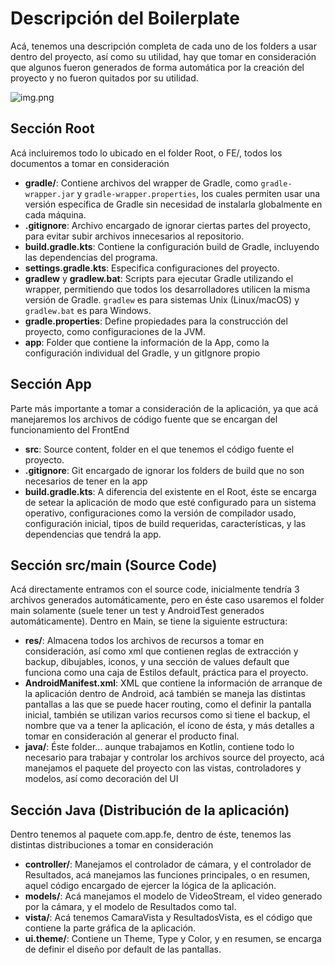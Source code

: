 # Descripción del Boilerplate

Acá, tenemos una descripción completa de cada uno de los folders a usar dentro del proyecto, así como su utilidad, hay que tomar
en consideración que algunos fueron generados de forma automática por la creación del proyecto y no fueron quitados por su
utilidad.

![img.png](img.png)

## Sección Root
Acá incluiremos todo lo ubicado en el folder Root, o FE/, todos los documentos a tomar en consideración
* **gradle/**: Contiene archivos del wrapper de Gradle, como `gradle-wrapper.jar` y `gradle-wrapper.properties`, los
cuales permiten usar una versión específica de Gradle sin necesidad de instalarla globalmente en cada máquina.
* **.gitignore**: Archivo encargado de ignorar ciertas partes del proyecto, para evitar subir archivos innecesarios al repositorio.
* **build.gradle.kts**: Contiene la configuración build de Gradle, incluyendo las dependencias del programa.
* **settings.gradle.kts**: Especifica configuraciones del proyecto.
* **gradlew** y **gradlew.bat**: Scripts para ejecutar Gradle utilizando el wrapper, permitiendo que todos los desarrolladores
  utilicen la misma versión de Gradle. `gradlew` es para sistemas Unix (Linux/macOS) y `gradlew.bat` es para Windows.
* **gradle.properties**: Define propiedades para la construcción del proyecto, como configuraciones de la JVM.
* **app**: Folder que contiene la información de la App, como la configuración individual del Gradle, y un gitIgnore propio

## Sección App
Parte más importante a tomar a consideración de la aplicación, ya que acá manejaremos los archivos de código fuente que se
encargan del funcionamiento del FrontEnd
* **src**: Source content, folder en el que tenemos el código fuente el proyecto.
* **.gitignore**: Git encargado de ignorar los folders de build que no son necesarios de tener en la app
* **build.gradle.kts**: A diferencia del existente en el Root, éste se encarga de setear la aplicación de modo que esté configurado
para un sistema operativo, configuraciones como la versión de compilador usado, configuración inicial, tipos de build requeridas,
características, y las dependencias que tendrá la app.

## Sección src/main (Source Code)
Acá directamente entramos con el source code, inicialmente tendría 3 archivos generados automáticamente, pero en éste caso usaremos
el folder main solamente (suele tener un test y AndroidTest generados automáticamente). Dentro en Main, se tiene la siguiente estructura:

* **res/**: Almacena todos los archivos de recursos a tomar en consideración, así como xml que contienen reglas de extracción y backup,
dibujables, iconos, y una sección de values default que funciona como una caja de Estilos default, práctica para el proyecto.
* **AndroidManifest.xml**: XML que contiene la información de arranque de la aplicación dentro de Android, acá también se maneja las
distintas pantallas a las que se puede hacer routing, como el definir la pantalla inicial, también se utilizan varios recursos como si
tiene el backup, el nombre que va a tener la aplicación, el ícono de ésta, y más detalles a tomar en consideración al generar el producto
final.
* **java/**: Éste folder... aunque trabajamos en Kotlin, contiene todo lo necesario para trabajar y controlar los archivos source del proyecto, acá manejamos
el paquete del proyecto con las vistas, controladores y modelos, así como decoración del UI

## Sección Java (Distribución de la aplicación)
Dentro tenemos al paquete com.app.fe, dentro de éste, tenemos las distintas distribuciones a tomar en consideración
* **controller/**: Manejamos el controlador de cámara, y el controlador de Resultados, acá manejamos las funciones principales,
o en resumen, aquel código encargado de ejercer la lógica de la aplicación.
* **models/**: Acá manejamos el modelo de VideoStream, el video generado por la cámara, y el modelo de Resultados como tal.
* **vista/**: Acá tenemos CamaraVista y ResultadosVista, es el código que contiene la parte gráfica de la aplicación.
* **ui.theme/**: Contiene un Theme, Type y Color, y en resumen, se encarga de definir el diseño por default de las pantallas.
